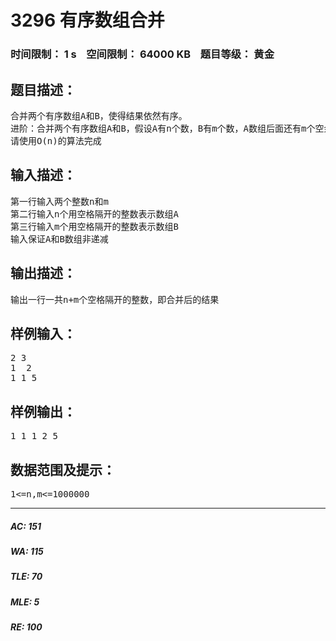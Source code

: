 # 3296 有序数组合并   
### 时间限制： 1 s&nbsp;&nbsp;&nbsp;&nbsp;空间限制： 64000 KB&nbsp;&nbsp;&nbsp;&nbsp;题目等级： 黄金  
## 题目描述：  

<pre>
合并两个有序数组A和B，使得结果依然有序。
进阶：合并两个有序数组A和B，假设A有n个数，B有m个数，A数组后面还有m个空余空间，需要将结果保存在A中。
请使用O(n)的算法完成
</pre>
  
  
## 输入描述：  

<pre>
第一行输入两个整数n和m
第二行输入n个用空格隔开的整数表示数组A
第三行输入m个用空格隔开的整数表示数组B
输入保证A和B数组非递减
</pre>
  
  
## 输出描述：  

<pre>
输出一行一共n+m个空格隔开的整数，即合并后的结果
</pre>
  
  
## 样例输入：  

<pre>
2 3 
1  2
1 1 5
</pre>
  
  
## 样例输出：  

<pre>
1 1 1 2 5
</pre>
  
  
## 数据范围及提示：  

<pre>
1<=n,m<=1000000
</pre>
  
  
***  

##### AC: 151  
##### WA: 115  
##### TLE: 70  
##### MLE: 5  
##### RE: 100  
